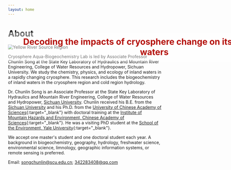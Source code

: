 ```yaml
---
layout: home
---
```


# About

<div style="position: relative; width: 100vw;">
  <img class="full-width-image" src="http://songchunlin.net/files/images/Yellow_river_source_region.jpg" alt="Yellow River Source Region">
  <div style="position: absolute; top: 50%; left: 50%; transform: translate(-50%, -50%); width: 100%; background-color: rgba(255, 255, 255, 0.4); color: #b4100a; text-align: center; padding: 0.5em; font-size: 2em; font-weight: bold;">
    Decoding the impacts of cryosphere change on its surrounding waters
  </div>
</div>

Cryosphere Aqua-Biogeochemistry Lab is led by Associate Professor Chunlin Song at the State Key Laboratory of Hydraulics and Mountain River Engineering, College of Water Resources and Hydropower, Sichuan University. We study the chemistry, physics, and ecology of inland waters in a rapidly changing cryosphere. This research includes the biogeochemistry of inland waters in the cryosphere region and cold region hydrology.

Dr. Chunlin Song is an Associate Professor at the State Key Laboratory of Hydraulics and Mountain River Engineering, College of Water Resources and Hydropower, [Sichuan University](http://en.scu.edu.cn/). Chunlin received his B.E. from the [Sichuan University](http://en.scu.edu.cn/) and his Ph.D. from the [University of Chinese Academy of Sciences](http://english.ucas.ac.cn/){:target="_blank"} with doctoral training at the [Institute of Mountain Hazards and Environment, Chinese Academy of Sciences](http://english.imde.cas.cn/){:target="_blank"}. He was a visiting PhD student at the [School of the Environment, Yale University](https://environment.yale.edu/){:target="_blank"}. 

We accept one master's student and one doctoral student each year. A background in biogeochemistry, geography, hydrology, freshwater science, environmental science, limnology, geographic information systems, or remote sensing is preferred.

Email: [songchunlin@scu.edu.cn](mailto:songchunlin@scu.edu.cn); [342283408@qq.com](mailto:342283408@qq.com)

